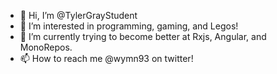 - 👋 Hi, I’m @TylerGrayStudent
- 👀 I’m interested in programming, gaming, and Legos!
- 🌱 I’m currently trying to become better at Rxjs, Angular, and MonoRepos.
- 📫 How to reach me @wymn93 on twitter!
